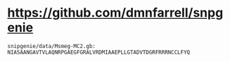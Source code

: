 # https://github.com/dmnfarrell/snpgenie

```console
snipgenie/data/Msmeg-MC2.gb:                     NIASAANGAVTVLAQNRPGAEGFGRALVRDMIAAEPLLGTADVTDGRFRRRNCCLFYQ

```
